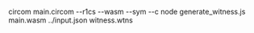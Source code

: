 circom main.circom --r1cs --wasm --sym --c
node generate_witness.js main.wasm ../input.json witness.wtns